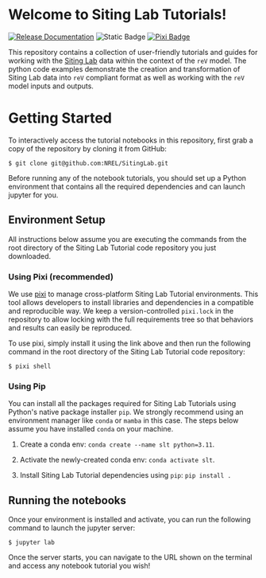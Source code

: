# Welcome to Siting Lab Tutorials!

[![Release Documentation](https://github.com/NREL/SitingLab/actions/workflows/docs.yml/badge.svg)](https://nrel.github.io/SitingLab)
![Static Badge](https://img.shields.io/badge/SWR--24--95_%E2%80%9CSiting%20Lab%E2%80%9D-blue?label=NREL)
[![Pixi Badge](https://img.shields.io/endpoint?url=https://raw.githubusercontent.com/prefix-dev/pixi/main/assets/badge/v0.json)](https://pixi.sh)


This repository contains a collection of user-friendly tutorials and guides for working with the [Siting Lab](https://data.openei.org/siting_lab)
data within the context of the `reV` model. The python code examples demonstrate the creation and transformation of
Siting Lab data into `reV` compliant format as well as working with the `reV` model inputs and outputs.


# Getting Started

To interactively access the tutorial notebooks in this repository,
first grab a copy of the repository by cloning it from GitHub:

    $ git clone git@github.com:NREL/SitingLab.git

Before running any of the notebook tutorials, you should set up a Python environment that contains all the
required dependencies and can launch jupyter for you.

## Environment Setup

All instructions below assume you are executing the commands from the root directory
of the Siting Lab Tutorial code repository you just downloaded.

### Using Pixi (recommended)

We use [pixi](https://pixi.sh/latest/) to manage cross-platform Siting Lab Tutorial
environments. This tool allows developers to install libraries and dependencies in a
compatible and reproducible way. We keep a version-controlled ``pixi.lock``
in the repository to allow locking with the full requirements tree so that
behaviors and results can easily be reproduced.

To use pixi, simply install it using the link above and then run the following
command in the root directory of the Siting Lab Tutorial code repository:

    $ pixi shell


### Using Pip

You can install all the packages required for Siting Lab Tutorials using Python's
native package installer `pip`. We strongly recommend using an environment manager
like `conda` or  `mamba` in this case. The steps below assume you have installed
`conda` on your machine.

   1) Create a conda env: `conda create --name slt python=3.11`.

   2) Activate the newly-created conda env: `conda activate slt`.

   3) Install Siting Lab Tutorial dependencies using `pip`: `pip install .`


## Running the notebooks

Once your environment is installed and activate, you can run the following command to
launch the jupyter server:

    $ jupyter lab

Once the server starts, you can navigate to the URL shown on the terminal and access
any notebook tutorial you wish!
